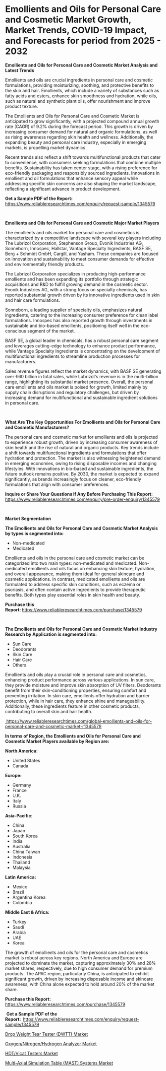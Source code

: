 <p><h1>Emollients and Oils for Personal Care and Cosmetic Market Growth, Market Trends, COVID-19 Impact, and Forecasts for period from 2025 - 2032</h1></p><p><strong>Emollients and Oils for Personal Care and Cosmetic Market Analysis and Latest Trends</strong></p>
<p><p>Emollients and oils are crucial ingredients in personal care and cosmetic formulations, providing moisturizing, soothing, and protective benefits to the skin and hair. Emollients, which include a variety of substances such as fatty acids and esters, enhance skin smoothness and hydration, while oils, such as natural and synthetic plant oils, offer nourishment and improve product texture.</p><p>The Emollients and Oils for Personal Care and Cosmetic Market is anticipated to grow significantly, with a projected compound annual growth rate (CAGR) of 9.2% during the forecast period. This growth is driven by increasing consumer demand for natural and organic formulations, as well as rising awareness regarding skin health and wellness. Additionally, the expanding beauty and personal care industry, especially in emerging markets, is propelling market dynamics.</p><p>Recent trends also reflect a shift towards multifunctional products that cater to convenience, with consumers seeking formulations that combine multiple benefits. Sustainability has taken center stage, with a rising preference for eco-friendly packaging and responsibly sourced ingredients. Innovations in emollient and oil formulations that enhance sensory appeal while addressing specific skin concerns are also shaping the market landscape, reflecting a significant advance in product development.</p></p>
<p><strong>Get a Sample PDF of the Report:&nbsp;</strong> <a href="https://www.reliableresearchtimes.com/enquiry/request-sample/1345579?utm_campaign=2220&utm_medium=2&utm_source=Github&utm_content=ia&utm_term=28022025&utm_id=emollients-and-oils-for-personal-care-and-cosmetic">https://www.reliableresearchtimes.com/enquiry/request-sample/1345579</a></p>
<p>&nbsp;</p>
<p><strong>Emollients and Oils for Personal Care and Cosmetic Major Market Players</strong></p>
<p><p>The emollients and oils market for personal care and cosmetics is characterized by a competitive landscape with several key players including The Lubrizol Corporation, Stephenson Group, Evonik Industries AG, Sonneborn, Innospec, Hallstar, Vantage Specialty Ingredients, BASF SE, Berg + Schmidt GmbH, Cargill, and Yasham. These companies are focused on innovation and sustainability to meet consumer demands for effective and environmentally friendly products.</p><p>The Lubrizol Corporation specializes in producing high-performance emollients and has been expanding its portfolio through strategic acquisitions and R&D to fulfill growing demand in the cosmetic sector. Evonik Industries AG, with a strong focus on specialty chemicals, has reported substantial growth driven by its innovative ingredients used in skin and hair care formulations.</p><p>Sonneborn, a leading supplier of specialty oils, emphasizes natural ingredients, catering to the increasing consumer preference for clean label formulations. Innospec has also reported growth through investments in sustainable and bio-based emollients, positioning itself well in the eco-conscious segment of the market.</p><p>BASF SE, a global leader in chemicals, has a robust personal care segment and leverages cutting-edge technology to enhance product performance, while Vantage Specialty Ingredients is concentrating on the development of multifunctional ingredients to streamline production processes for manufacturers.</p><p>Sales revenue figures reflect the market dynamics, with BASF SE generating over €60 billion in total sales, while Lubrizol's revenue is in the multi-billion range, highlighting its substantial market presence. Overall, the personal care emollients and oils market is poised for growth, limited mainly by supply chain disruptions and regulatory challenges, but driven by increasing demand for multifunctional and sustainable ingredient solutions in personal care.</p></p>
<p>&nbsp;</p>
<p><strong>What Are The Key Opportunities For Emollients and Oils for Personal Care and Cosmetic Manufacturers?</strong></p>
<p><p>The personal care and cosmetic market for emollients and oils is projected to experience robust growth, driven by increasing consumer awareness of skin health and the rise of natural and organic products. Key trends include a shift towards multifunctional ingredients and formulations that offer hydration and protection. The market is also witnessing heightened demand in emerging economies, owing to rising disposable incomes and changing lifestyles. With innovations in bio-based and sustainable ingredients, the future outlook remains positive. By 2030, the market is expected to expand significantly, as brands increasingly focus on cleaner, eco-friendly formulations that align with consumer preferences.</p></p>
<p><strong>Inquire or Share Your Questions If Any Before Purchasing This Report:</strong> <a href="https://www.reliableresearchtimes.com/enquiry/pre-order-enquiry/1345579?utm_campaign=2220&utm_medium=2&utm_source=Github&utm_content=ia&utm_term=28022025&utm_id=emollients-and-oils-for-personal-care-and-cosmetic">https://www.reliableresearchtimes.com/enquiry/pre-order-enquiry/1345579</a></p>
<p>&nbsp;</p>
<p><strong>Market Segmentation</strong></p>
<p><strong>The Emollients and Oils for Personal Care and Cosmetic Market Analysis by types is segmented into:</strong></p>
<p><ul><li>Non-medicated</li><li>Medicated</li></ul></p>
<p><p>Emollients and oils in the personal care and cosmetic market can be categorized into two main types: non-medicated and medicated. Non-medicated emollients and oils focus on enhancing skin texture, hydration, and overall appearance, making them ideal for general skincare and cosmetic applications. In contrast, medicated emollients and oils are formulated to address specific skin conditions, such as eczema or psoriasis, and often contain active ingredients to provide therapeutic benefits. Both types play essential roles in skin health and beauty.</p></p>
<p><strong>Purchase this Report:&nbsp;</strong><a href="https://www.reliableresearchtimes.com/purchase/1345579?utm_campaign=2220&utm_medium=2&utm_source=Github&utm_content=ia&utm_term=28022025&utm_id=emollients-and-oils-for-personal-care-and-cosmetic">https://www.reliableresearchtimes.com/purchase/1345579</a></p>
<p>&nbsp;</p>
<p><strong>The Emollients and Oils for Personal Care and Cosmetic Market Industry Research by Application is segmented into:</strong></p>
<p><ul><li>Sun Care</li><li>Deodorants</li><li>Skin Care</li><li>Hair Care</li><li>Others</li></ul></p>
<p><p>Emollients and oils play a crucial role in personal care and cosmetics, enhancing product performance across various applications. In sun care, they provide moisture and improve skin absorption of UV filters. Deodorants benefit from their skin-conditioning properties, ensuring comfort and preventing irritation. In skin care, emollients offer hydration and barrier protection, while in hair care, they enhance shine and manageability. Additionally, these ingredients feature in other cosmetic products, contributing to overall skin and hair health.</p></p>
<p><a href="https://www.reliableresearchtimes.com/global-emollients-and-oils-for-personal-care-and-cosmetic-market-r1345579?utm_campaign=2220&utm_medium=2&utm_source=Github&utm_content=ia&utm_term=28022025&utm_id=emollients-and-oils-for-personal-care-and-cosmetic">&nbsp;https://www.reliableresearchtimes.com/global-emollients-and-oils-for-personal-care-and-cosmetic-market-r1345579</a></p>
<p><strong>In terms of Region, the Emollients and Oils for Personal Care and Cosmetic Market Players available by Region are:</strong></p>
<p>
    <p> <strong> North America: </strong>
        <ul>
            <li>United States</li>
            <li>Canada</li>
        </ul>
        </p> 
    <p> <strong> Europe: </strong>
        <ul>
            <li>Germany</li>
            <li>France</li>
            <li>U.K.</li>
            <li>Italy</li>
            <li>Russia</li>
        </ul>
        </p> 
    <p> <strong> Asia-Pacific: </strong>
        <ul>
            <li>China</li>
            <li>Japan</li>
            <li>South Korea</li>
            <li>India</li>
            <li>Australia</li>
            <li>China Taiwan</li>
            <li>Indonesia</li>
            <li>Thailand</li>
            <li>Malaysia</li>
        </ul>
        </p> 
    <p> <strong> Latin America: </strong>
        <ul>
            <li>Mexico</li>
            <li>Brazil</li>
            <li>Argentina Korea</li>
            <li>Colombia</li>
        </ul>
        </p> 
    <p> <strong> Middle East & Africa: </strong>
        <ul>
            <li>Turkey</li>
            <li>Saudi</li>
            <li>Arabia</li>
            <li>UAE</li>
            <li>Korea</li>
        </ul>
    </p>
    </p>
<p><p>The growth of emollients and oils for the personal care and cosmetics market is robust across key regions. North America and Europe are projected to dominate the market, capturing approximately 30% and 28% market shares, respectively, due to high consumer demand for premium products. The APAC region, particularly China, is anticipated to exhibit significant growth, driven by increasing disposable income and skincare awareness, with China alone expected to hold around 20% of the market share.</p></p>
<p><strong>Purchase this Report: </strong><a href="https://www.reliableresearchtimes.com/purchase/1345579?utm_campaign=2220&utm_medium=2&utm_source=Github&utm_content=ia&utm_term=28022025&utm_id=emollients-and-oils-for-personal-care-and-cosmetic">https://www.reliableresearchtimes.com/purchase/1345579</a></p>
<p>&nbsp;<strong>Get a Sample PDF of the Report:&nbsp;&nbsp;</strong><a href="https://www.reliableresearchtimes.com/enquiry/request-sample/1345579?utm_campaign=2220&utm_medium=2&utm_source=Github&utm_content=ia&utm_term=28022025&utm_id=emollients-and-oils-for-personal-care-and-cosmetic">https://www.reliableresearchtimes.com/enquiry/request-sample/1345579</a></p>
<p><strong></strong></p>
<p><p><a href="https://github.com/tandepinho3p/Market-Research-Report-List-1/blob/main/drop-weight-tear-tester-dwtt-market.md?utm_campaign=2220&utm_medium=2&utm_source=Github&utm_content=ia&utm_term=28022025&utm_id=emollients-and-oils-for-personal-care-and-cosmetic">Drop Weight Tear Tester (DWTT) Market</a></p><p><a href="https://github.com/ceryndepkeb9/Market-Research-Report-List-1/blob/main/oxygennitrogenhydrogen-analyzer-market.md?utm_campaign=2220&utm_medium=2&utm_source=Github&utm_content=ia&utm_term=28022025&utm_id=emollients-and-oils-for-personal-care-and-cosmetic">Oxygen/Nitrogen/Hydrogen Analyzer Market</a></p><p><a href="https://github.com/bhuraoutenc8/Market-Research-Report-List-1/blob/main/hdtvicat-testers-market.md?utm_campaign=2220&utm_medium=2&utm_source=Github&utm_content=ia&utm_term=28022025&utm_id=emollients-and-oils-for-personal-care-and-cosmetic">HDT/Vicat Testers Market</a></p><p><a href="https://github.com/syskamazucqa/Market-Research-Report-List-1/blob/main/multi-axial-simulation-table-mast-systems-market.md?utm_campaign=2220&utm_medium=2&utm_source=Github&utm_content=ia&utm_term=28022025&utm_id=emollients-and-oils-for-personal-care-and-cosmetic">Multi-Axial Simulation Table (MAST) Systems Market</a></p></p>
